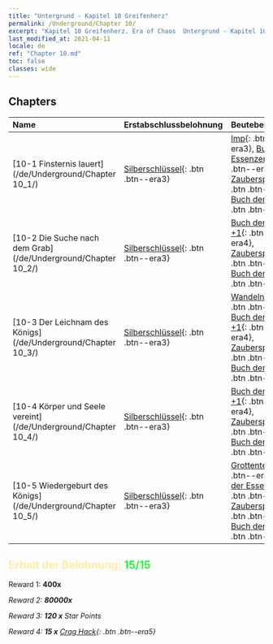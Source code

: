 ```yaml
---
title: "Untergrund - Kapitel 10 Greifenherz"
permalink: /Underground/Chapter 10/
excerpt: "Kapitel 10 Greifenherz. Era of Chaos  Untergrund - Kapitel 10. Greifenherz"
last_modified_at: 2021-04-11
locale: de
ref: "Chapter 10.md"
toc: false
classes: wide
---
```


## Chapters

  | Name |  Erstabschlussbelohnung | Beutebelohnung |
  |:------------|:------------|:------------| 
  | [10-1 Finsternis lauert](/de/Underground/Chapter 10_1/) | [Silberschlüssel](/de/Items/con_693/){: .btn .btn--era3} | [Imp](/de/Items/unt_226/){: .btn .btn--era3}, [Buch der Essenzen +1](/de/Items/mat_46/){: .btn .btn--era4}, [Zauberspruchrollen](/de/Items/con_694/){: .btn .btn--era3}, [Buch der Essenzen](/de/Items/mat_39/){: .btn .btn--era4} |
  | [10-2 Die Suche nach dem Grab](/de/Underground/Chapter 10_2/) | [Silberschlüssel](/de/Items/con_693/){: .btn .btn--era3} | [Buch der Essenzen +1](/de/Items/mat_46/){: .btn .btn--era4}, [Zauberspruchrollen](/de/Items/con_694/){: .btn .btn--era3}, [Buch der Essenzen](/de/Items/mat_39/){: .btn .btn--era4} |
  | [10-3 Der Leichnam des Königs](/de/Underground/Chapter 10_3/) | [Silberschlüssel](/de/Items/con_693/){: .btn .btn--era3} | [Wandelnde Tote](/de/Items/unt_209/){: .btn .btn--era3}, [Buch der Essenzen +1](/de/Items/mat_46/){: .btn .btn--era4}, [Zauberspruchrollen](/de/Items/con_694/){: .btn .btn--era3}, [Buch der Essenzen](/de/Items/mat_39/){: .btn .btn--era4} |
  | [10-4 Körper und Seele vereint](/de/Underground/Chapter 10_4/) | [Silberschlüssel](/de/Items/con_693/){: .btn .btn--era3} | [Buch der Essenzen +1](/de/Items/mat_46/){: .btn .btn--era4}, [Zauberspruchrollen](/de/Items/con_694/){: .btn .btn--era3}, [Buch der Essenzen](/de/Items/mat_39/){: .btn .btn--era4} |
  | [10-5 Wiedergeburt des Königs](/de/Underground/Chapter 10_5/) | [Silberschlüssel](/de/Items/con_693/){: .btn .btn--era3} | [Grottenteufel](/de/Items/unt_230/){: .btn .btn--era4}, [Buch der Essenzen +1](/de/Items/mat_46/){: .btn .btn--era4}, [Zauberspruchrollen](/de/Items/con_694/){: .btn .btn--era3}, [Buch der Essenzen](/de/Items/mat_39/){: .btn .btn--era4} |


## <span style="color: #ffeea0">Erhalt der Belohnung: </span><span style="color: #27f73a">15/15</span>

 Reward 1:  **400x** <i class="fas fa-gem"/>

 Reward 2:  **80000x** <i class="fas fa-coins"/>

 Reward 3: **120 x** Star Points

 Reward 4: **15 x** [Crag Hack](/de/Items/her_375/){: .btn .btn--era5}

